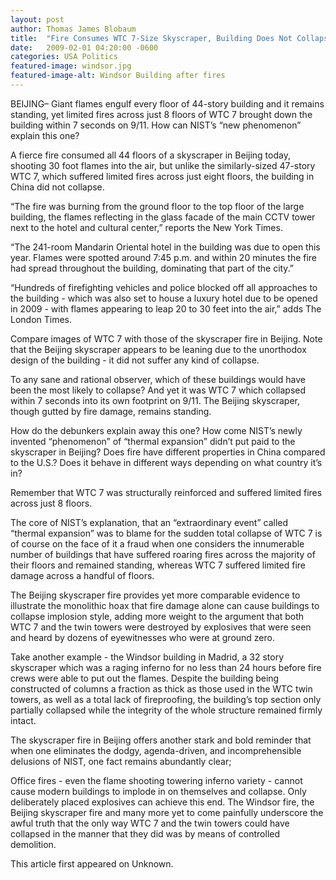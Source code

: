 ```yaml
---
layout: post
author: Thomas James Blobaum 
title:  "Fire Consumes WTC 7-Size Skyscraper, Building Does Not Collapse"
date:   2009-02-01 04:20:00 -0600
categories: USA Politics
featured-image: windsor.jpg
featured-image-alt: Windsor Building after fires 
---
```

BEIJING– Giant flames engulf every floor of 44-story building and it remains standing, yet limited fires across just 8 floors of WTC 7 brought down the building within 7 seconds on 9/11. How can NIST’s “new phenomenon” explain this one?

A fierce fire consumed all 44 floors of a skyscraper in Beijing today, shooting 30 foot flames into the air, but unlike the similarly-sized 47-story WTC 7, which suffered limited fires across just eight floors, the building in China did not collapse.

“The fire was burning from the ground floor to the top floor of the large building, the flames reflecting in the glass facade of the main CCTV tower next to the hotel and cultural center,” reports the New York Times.

“The 241-room Mandarin Oriental hotel in the building was due to open this year. Flames were spotted around 7:45 p.m. and within 20 minutes the fire had spread throughout the building, dominating that part of the city.”

“Hundreds of firefighting vehicles and police blocked off all approaches to the building - which was also set to house a luxury hotel due to be opened in 2009 - with flames appearing to leap 20 to 30 feet into the air,” adds The London Times.

Compare images of WTC 7 with those of the skyscraper fire in Beijing. Note that the Beijing skyscraper appears to be leaning due to the unorthodox design of the building - it did not suffer any kind of collapse.

To any sane and rational observer, which of these buildings would have been the most likely to collapse? And yet it was WTC 7 which collapsed within 7 seconds into its own footprint on 9/11. The Beijing skyscraper, though gutted by fire damage, remains standing.

How do the debunkers explain away this one? How come NIST’s newly invented “phenomenon” of “thermal expansion” didn’t put paid to the skyscraper in Beijing? Does fire have different properties in China compared to the U.S.? Does it behave in different ways depending on what country it’s in?

Remember that WTC 7 was structurally reinforced and suffered limited fires across just 8 floors.

The core of NIST’s explanation, that an “extraordinary event” called “thermal expansion” was to blame for the sudden total collapse of WTC 7 is of course on the face of it a fraud when one considers the innumerable number of buildings that have suffered roaring fires across the majority of their floors and remained standing, whereas WTC 7 suffered limited fire damage across a handful of floors.

The Beijing skyscraper fire provides yet more comparable evidence to illustrate the monolithic hoax that fire damage alone can cause buildings to collapse implosion style, adding more weight to the argument that both WTC 7 and the twin towers were destroyed by explosives that were seen and heard by dozens of eyewitnesses who were at ground zero.

Take another example - the Windsor building in Madrid, a 32 story skyscraper which was a raging inferno for no less than 24 hours before fire crews were able to put out the flames. Despite the building being constructed of columns a fraction as thick as those used in the WTC twin towers, as well as a total lack of fireproofing, the building’s top section only partially collapsed while the integrity of the whole structure remained firmly intact.

The skyscraper fire in Beijing offers another stark and bold reminder that when one eliminates the dodgy, agenda-driven, and incomprehensible delusions of NIST, one fact remains abundantly clear;

Office fires - even the flame shooting towering inferno variety - cannot cause modern buildings to implode in on themselves and collapse. Only deliberately placed explosives can achieve this end. The Windsor fire, the Beijing skyscraper fire and many more yet to come painfully underscore the awful truth that the only way WTC 7 and the twin towers could have collapsed in the manner that they did was by means of controlled demolition.

This article first appeared on Unknown. 

<a href="http://thenewworldpost.com/" data-iframely-url></a>
